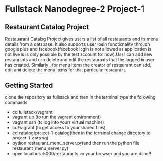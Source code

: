 # Fullstack Nanodegree-2 Project-1

## Restaurant Catalog Project

Restauarant Catalog Project gives users a list of all restaurants and its menu details from a database. It also supports user login functionality through google plus and facebook(facebook login is not allowed as application is not live.Is is only possible by the test account for now).User can add new restaurants and can delete and edit the restaurants that the logged in user has created. Similarly , for menu items the creator of restaurant can add, edit and delete the menu items for that particular restaurant.

## Getting Started

clone the repository as fullstack and then in the terminal type the following commands
* cd fullstack/vagrant
* vagrant up (to run the vagrant environment)
* vagrant ssh (to log into yourr virtual machine)
* cd/vagrant (to get access to your shared files)
* cd catalog/project-1-catalog(then in the terminal change dircetory to project-1-catalog) 
* python restaurant_menu_server.py(and then run the python file restaurant_menu_server.py)
* open localhost:5000/restaurants on your browser and you are done!!

 
